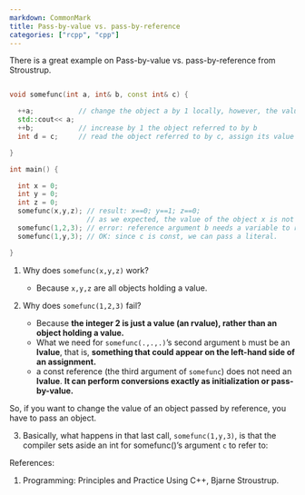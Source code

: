 ```yaml
---
markdown: CommonMark
title: Pass-by-value vs. pass-by-reference
categories: ["rcpp", "cpp"]
---
```


There is a great example on Pass-by-value vs. pass-by-reference from Stroustrup.

```c++

void somefunc(int a, int& b, const int& c) {

  ++a;           // change the object a by 1 locally, however, the value of the global variable will not be changed!
  std::cout<< a;
  ++b;           // increase by 1 the object referred to by b 
  int d = c;     // read the object referred to by c, assign its value to d

}

int main() {

  int x = 0;
  int y = 0;
  int z = 0;
  somefunc(x,y,z); // result: x==0; y==1; z==0;
                   // as we expected, the value of the object x is not increased.
  somefunc(1,2,3); // error: reference argument b needs a variable to refer to
  somefunc(1,y,3); // OK: since c is const, we can pass a literal.

}

```

1. Why does `somefunc(x,y,z)` work?
    - Because `x,y,z` are all objects holding a value.

2. Why does `somefunc(1,2,3)` fail? 
    - Because **the integer 2 is just a value (an rvalue), rather than an object holding a value.** 
    - What we need for `somefunc(.,.,.)`’s second argument `b` must be an **lvalue**, that is, **something that could appear on the left-hand side of an assignment.**
    - a const reference (the third argument of `somefunc`) does not need an **lvalue**. **It can perform conversions exactly as initialization or pass-by-value.**

So, if you want to change the value of an object passed by reference, you have to pass an object. 

3. Basically, what happens in that last call, `somefunc(1,y,3)`, is that the compiler sets aside an int for somefunc()’s argument `c` to refer to:

References:
1. Programming: Principles and Practice Using C++, Bjarne Stroustrup.
